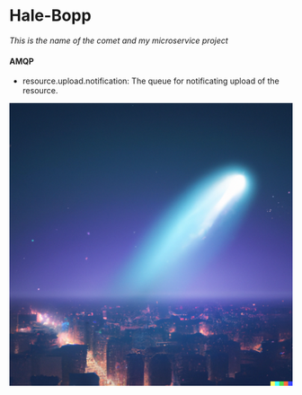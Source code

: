 # Hale-Bopp
<i>This is the name of the comet and my microservice project</i>

#### AMQP
- resource.upload.notification: The queue for notificating upload of the resource.

![Comet falling down in the sky of night city](dalle-comet.png "comet")